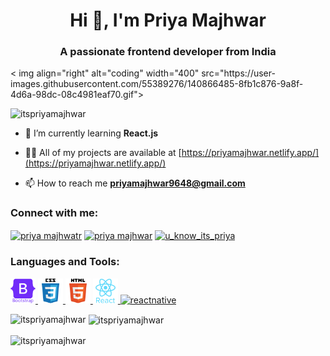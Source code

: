 <h1 align="center">Hi 👋, I'm Priya Majhwar</h1>
<h3 align="center">A passionate frontend developer from India</h3>
< img align="right" alt="coding" width="400" src="https://user-images.githubusercontent.com/55389276/140866485-8fb1c876-9a8f-4d6a-98dc-08c4981eaf70.gif">
<p align="left"> <img src="https://komarev.com/ghpvc/?username=itspriyamajhwar&label=Profile%20views&color=0e75b6&style=flat" alt="itspriyamajhwar" /> </p>

- 🌱 I’m currently learning **React.js**

- 👨‍💻 All of my projects are available at [https://priyamajhwar.netlify.app/](https://priyamajhwar.netlify.app/)

- 📫 How to reach me **priyamajhwar9648@gmail.com**

<h3 align="left">Connect with me:</h3>
<p align="left">
<a href="https://linkedin.com/in/priya majhwatr" target="blank"><img align="center" src="https://raw.githubusercontent.com/rahuldkjain/github-profile-readme-generator/master/src/images/icons/Social/linked-in-alt.svg" alt="priya majhwatr" height="30" width="40" /></a>
<a href="https://fb.com/priya majhwar" target="blank"><img align="center" src="https://raw.githubusercontent.com/rahuldkjain/github-profile-readme-generator/master/src/images/icons/Social/facebook.svg" alt="priya majhwar" height="30" width="40" /></a>
<a href="https://instagram.com/u_know_its_priya" target="blank"><img align="center" src="https://raw.githubusercontent.com/rahuldkjain/github-profile-readme-generator/master/src/images/icons/Social/instagram.svg" alt="u_know_its_priya" height="30" width="40" /></a>
</p>

<h3 align="left">Languages and Tools:</h3>
<p align="left"> <a href="https://getbootstrap.com" target="_blank" rel="noreferrer"> <img src="https://raw.githubusercontent.com/devicons/devicon/master/icons/bootstrap/bootstrap-plain-wordmark.svg" alt="bootstrap" width="40" height="40"/> </a> <a href="https://www.w3schools.com/css/" target="_blank" rel="noreferrer"> <img src="https://raw.githubusercontent.com/devicons/devicon/master/icons/css3/css3-original-wordmark.svg" alt="css3" width="40" height="40"/> </a> <a href="https://www.w3.org/html/" target="_blank" rel="noreferrer"> <img src="https://raw.githubusercontent.com/devicons/devicon/master/icons/html5/html5-original-wordmark.svg" alt="html5" width="40" height="40"/> </a> <a href="https://reactjs.org/" target="_blank" rel="noreferrer"> <img src="https://raw.githubusercontent.com/devicons/devicon/master/icons/react/react-original-wordmark.svg" alt="react" width="40" height="40"/> </a> <a href="https://reactnative.dev/" target="_blank" rel="noreferrer"> <img src="https://reactnative.dev/img/header_logo.svg" alt="reactnative" width="40" height="40"/> </a> </p>

<p><img align="left" src="https://github-readme-stats.vercel.app/api/top-langs?username=itspriyamajhwar&show_icons=true&locale=en&layout=compact" alt="itspriyamajhwar" /></p>

<p>&nbsp;<img align="center" src="https://github-readme-stats.vercel.app/api?username=itspriyamajhwar&show_icons=true&locale=en" alt="itspriyamajhwar" /></p>

<p><img align="center" src="https://github-readme-streak-stats.herokuapp.com/?user=itspriyamajhwar&" alt="itspriyamajhwar" /></p>
